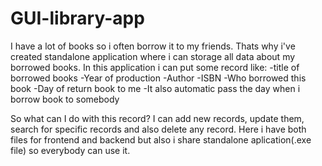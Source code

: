 # GUI-library-app
I have a lot of books so i often borrow it to my friends. Thats why i've created standalone application where i can storage all data about my borrowed books. In this application i can put some record like: 
-title of borrowed books
-Year of production
-Author
-ISBN
-Who borrowed this book
-Day of return book to me
-It also automatic pass the day when i borrow book to somebody

So what can I do with this record?
I can add new records, update them, search for specific records and also delete any record. 
Here i have both files for frontend and backend but also i share standalone aplication(.exe file) so everybody can use it. 
